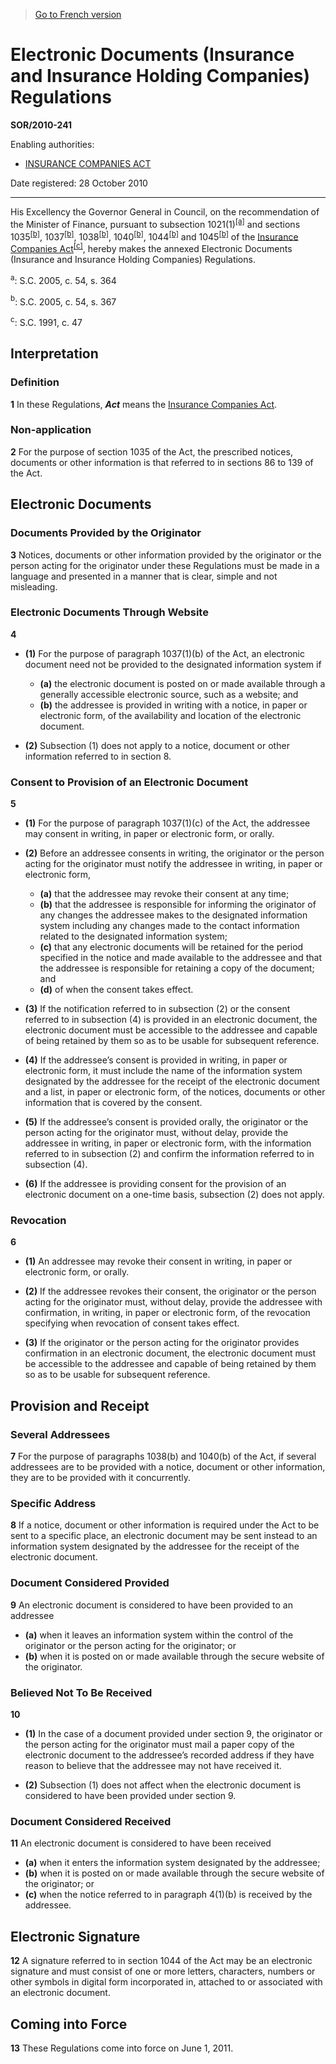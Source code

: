 > [Go to French version](/fr/Règlements/Décrets,%20ordonnances%20et%20règlements%20statutaires/2010/241.md)

# Electronic Documents (Insurance and Insurance Holding Companies) Regulations

**SOR/2010-241**

Enabling authorities: 
- [INSURANCE COMPANIES ACT](/en/Acts/Statutes%20of%20Canada/1991/c.%2047.md)

Date registered: 28 October 2010

----------

His Excellency the Governor General in Council, on the recommendation of the Minister of Finance, pursuant to subsection 1021(1)<sup><a href='#fn_1a'>[a]</a></sup> and sections 1035<sup><a href='#fn_1b'>[b]</a></sup>, 1037<sup><a href='#fn_1b'>[b]</a></sup>, 1038<sup><a href='#fn_1b'>[b]</a></sup>, 1040<sup><a href='#fn_1b'>[b]</a></sup>, 1044<sup><a href='#fn_1b'>[b]</a></sup> and 1045<sup><a href='#fn_1b'>[b]</a></sup> of the [Insurance Companies Act](/en/Acts/Statutes%20of%20Canada/1991/c.%2047.md)<sup><a href='#fn_1c'>[c]</a></sup>, hereby makes the annexed Electronic Documents (Insurance and Insurance Holding Companies) Regulations.

<a name='fn_1a'><sup>a</sup></a>: S.C. 2005, c. 54, s. 364<br />

<a name='fn_1b'><sup>b</sup></a>: S.C. 2005, c. 54, s. 367<br />

<a name='fn_1c'><sup>c</sup></a>: S.C. 1991, c. 47<br />




## Interpretation



### Definition


**1** In these Regulations, ***Act*** means the [Insurance Companies Act](/en/Acts/Statutes%20of%20Canada/1991/c.%2047.md).




### Non-application


**2** For the purpose of section 1035 of the Act, the prescribed notices, documents or other information is that referred to in sections 86 to 139 of the Act.




## Electronic Documents



### Documents Provided by the Originator


**3** Notices, documents or other information provided by the originator or the person acting for the originator under these Regulations must be made in a language and presented in a manner that is clear, simple and not misleading.




### Electronic Documents Through Website


**4** 

- **(1)** For the purpose of paragraph 1037(1)(b) of the Act, an electronic document need not be provided to the designated information system if
	- **(a)** the electronic document is posted on or made available through a generally accessible electronic source, such as a website; and
	- **(b)** the addressee is provided in writing with a notice, in paper or electronic form, of the availability and location of the electronic document.

- **(2)** Subsection (1) does not apply to a notice, document or other information referred to in section 8.




### Consent to Provision of an Electronic Document


**5** 

- **(1)** For the purpose of paragraph 1037(1)(c) of the Act, the addressee may consent in writing, in paper or electronic form, or orally.

- **(2)** Before an addressee consents in writing, the originator or the person acting for the originator must notify the addressee in writing, in paper or electronic form,
	- **(a)** that the addressee may revoke their consent at any time;
	- **(b)** that the addressee is responsible for informing the originator of any changes the addressee makes to the designated information system including any changes made to the contact information related to the designated information system;
	- **(c)** that any electronic documents will be retained for the period specified in the notice and made available to the addressee and that the addressee is responsible for retaining a copy of the document; and
	- **(d)** of when the consent takes effect.

- **(3)** If the notification referred to in subsection (2) or the consent referred to in subsection (4) is provided in an electronic document, the electronic document must be accessible to the addressee and capable of being retained by them so as to be usable for subsequent reference.

- **(4)** If the addressee’s consent is provided in writing, in paper or electronic form, it must include the name of the information system designated by the addressee for the receipt of the electronic document and a list, in paper or electronic form, of the notices, documents or other information that is covered by the consent.

- **(5)** If the addressee’s consent is provided orally, the originator or the person acting for the originator must, without delay, provide the addressee in writing, in paper or electronic form, with the information referred to in subsection (2) and confirm the information referred to in subsection (4).

- **(6)** If the addressee is providing consent for the provision of an electronic document on a one-time basis, subsection (2) does not apply.




### Revocation


**6** 

- **(1)** An addressee may revoke their consent in writing, in paper or electronic form, or orally.

- **(2)** If the addressee revokes their consent, the originator or the person acting for the originator must, without delay, provide the addressee with confirmation, in writing, in paper or electronic form, of the revocation specifying when revocation of consent takes effect.

- **(3)** If the originator or the person acting for the originator provides confirmation in an electronic document, the electronic document must be accessible to the addressee and capable of being retained by them so as to be usable for subsequent reference.




## Provision and Receipt



### Several Addressees


**7** For the purpose of paragraphs 1038(b) and 1040(b) of the Act, if several addressees are to be provided with a notice, document or other information, they are to be provided with it concurrently.




### Specific Address


**8** If a notice, document or other information is required under the Act to be sent to a specific place, an electronic document may be sent instead to an information system designated by the addressee for the receipt of the electronic document.




### Document Considered Provided


**9** An electronic document is considered to have been provided to an addressee
- **(a)** when it leaves an information system within the control of the originator or the person acting for the originator; or
- **(b)** when it is posted on or made available through the secure website of the originator.




### Believed Not To Be Received


**10** 

- **(1)** In the case of a document provided under section 9, the originator or the person acting for the originator must mail a paper copy of the electronic document to the addressee’s recorded address if they have reason to believe that the addressee may not have received it.

- **(2)** Subsection (1) does not affect when the electronic document is considered to have been provided under section 9.




### Document Considered Received


**11** An electronic document is considered to have been received
- **(a)** when it enters the information system designated by the addressee;
- **(b)** when it is posted on or made available through the secure website of the originator; or
- **(c)** when the notice referred to in paragraph 4(1)(b) is received by the addressee.




## Electronic Signature


**12** A signature referred to in section 1044 of the Act may be an electronic signature and must consist of one or more letters, characters, numbers or other symbols in digital form incorporated in, attached to or associated with an electronic document.




## Coming into Force


**13** These Regulations come into force on June 1, 2011.


